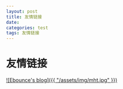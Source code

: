 ```yaml
---
layout: post
title: 友情链接
date: 
categories: test
tags: 友情链接
---
```


# 友情链接

[![Ebounce's blog]({{ "/assets/img/mht.jpg" }})](http://www.ebounce.cn/)

